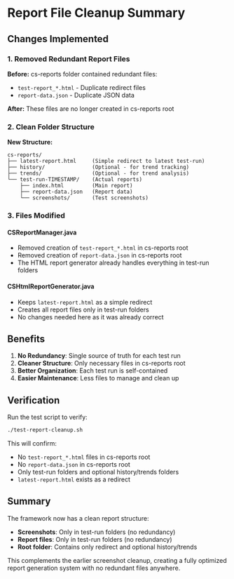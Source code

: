 # Report File Cleanup Summary

## Changes Implemented

### 1. Removed Redundant Report Files
**Before:** cs-reports folder contained redundant files:
- `test-report_*.html` - Duplicate redirect files
- `report-data.json` - Duplicate JSON data

**After:** These files are no longer created in cs-reports root

### 2. Clean Folder Structure
**New Structure:**
```
cs-reports/
├── latest-report.html     (Simple redirect to latest test-run)
├── history/               (Optional - for trend tracking)
├── trends/                (Optional - for trend analysis)
└── test-run-TIMESTAMP/    (Actual reports)
    ├── index.html         (Main report)
    ├── report-data.json   (Report data)
    └── screenshots/       (Test screenshots)
```

### 3. Files Modified

#### CSReportManager.java
- Removed creation of `test-report_*.html` in cs-reports root
- Removed creation of `report-data.json` in cs-reports root
- The HTML report generator already handles everything in test-run folders

#### CSHtmlReportGenerator.java
- Keeps `latest-report.html` as a simple redirect
- Creates all report files only in test-run folders
- No changes needed here as it was already correct

## Benefits

1. **No Redundancy**: Single source of truth for each test run
2. **Cleaner Structure**: Only necessary files in cs-reports root
3. **Better Organization**: Each test run is self-contained
4. **Easier Maintenance**: Less files to manage and clean up

## Verification

Run the test script to verify:
```bash
./test-report-cleanup.sh
```

This will confirm:
- No `test-report_*.html` files in cs-reports root
- No `report-data.json` in cs-reports root
- Only test-run folders and optional history/trends folders
- `latest-report.html` exists as a redirect

## Summary

The framework now has a clean report structure:
- **Screenshots**: Only in test-run folders (no redundancy)
- **Report files**: Only in test-run folders (no redundancy)
- **Root folder**: Contains only redirect and optional history/trends

This complements the earlier screenshot cleanup, creating a fully optimized report generation system with no redundant files anywhere.